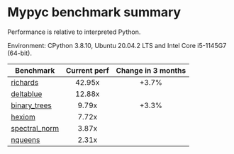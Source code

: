 # Mypyc benchmark summary

Performance is relative to interpreted Python.

Environment: CPython 3.8.10, Ubuntu 20.04.2 LTS and Intel Core i5-1145G7 (64-bit).

| Benchmark | Current perf | Change in 3 months |
| --- | :---: | :---: |
| [richards](benchmarks/richards.md) | 42.95x | +3.7% |
| [deltablue](benchmarks/deltablue.md) | 12.88x |  |
| [binary_trees](benchmarks/binary_trees.md) | 9.79x | +3.3% |
| [hexiom](benchmarks/hexiom.md) | 7.72x |  |
| [spectral_norm](benchmarks/spectral_norm.md) | 3.87x |  |
| [nqueens](benchmarks/nqueens.md) | 2.31x |  |
